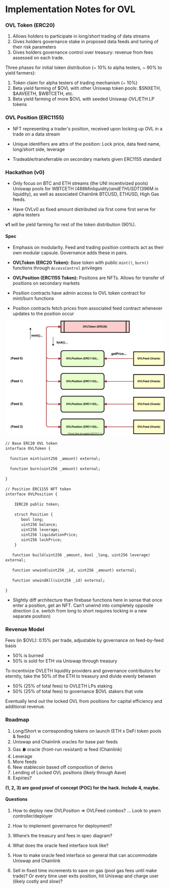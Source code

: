 # Implementation Notes for OVL

### OVL Token (ERC20)

1. Allows holders to participate in long/short trading of data streams
2. Gives holders governance stake in proposed data feeds and tuning of their risk parameters
3. Gives holders governance control over treasury: revenue from fees assessed on each trade.

Three phases for initial token distribution (~ 10% to alpha testers, ~ 90% to yield farmers):
1. Token claim for alpha testers of trading mechanism (~ 10%)
2. Beta yield farming of $OVL with other Uniswap token pools: $SNXETH, $AAVEETH, $WBTCETH, etc.
3. Beta yield farming of more $OVL with seeded Uniswap $OVL/$ETH LP tokens

### OVL Position (ERC1155)

- NFT representing a trader's position,  received upon locking up OVL in a trade on a data stream

- Unique identifiers are attrs of the position: Lock price, data feed name, long/short side, leverage

- Tradeable/transferrable on secondary markets given ERC1155 standard

### Hackathon (v0)

- Only focus on BTC and ETH streams (the UNI incentivized pools) Uniswap pools for WBTCETH ($488M in liquidity) and ETHUSDT ($396M in liquidity), as well as associated Chainlink BTCUSD, ETHUSD, High Gas feeds.

- Have OVLv0 as fixed amount distributed via first come first serve for alpha testers

**v1** will be yield farming for rest of the token distribution (90%).

#### Spec

- Emphasis on modularity. Feed and trading position contracts act as their own modular capsule. Governance adds these in pairs.

- **OVLToken (ERC20 Token):** Base token with public `mint()`, `burn()` functions through `AccessControl` privileges

- **OVLPosition (ERC1155 Token):** Positions are NFTs. Allows for transfer of positions on secondary markets

- Position contracts have admin access to OVL token contract for mint/burn functions

- Position contracts fetch prices from associated feed contract whenever updates to the position occur


![spec](OVL.svg)


```
// Base ERC20 OVL token
interface OVLToken {

  function mint(uint256 _amount) external;

  function burn(uint256 _amount) external;

}

// Position ERC1155 NFT token
interface OVLPosition {

    IERC20 public token;

    struct Position {
       bool long;
       uint256 balance;
       uint256 leverage;
       uint256 liquidationPrice;
       uint256 lockPrice;
    }

   function build(uint256 _amount, bool _long, uint256 leverage) external;

   function unwind(uint256 _id, uint256 _amount) external;

   function unwindAll(uint256 _id) external;

}
```

- Slightly diff architecture than firebase functions here in sense that once enter a position, get an NFT. Can’t unwind into completely opposite direction (i.e. switch from long to short requires locking in a new separate position)

### Revenue Model

Fees (in $OVL): 0.15% per trade, adjustable by governance on feed-by-feed basis

- 50% is burned
- 50% is sold for ETH via Uniswap through treasury

To incentivize OVLETH liquidity providers and governance contributors for eternity, take the 50% of the ETH to treasury and divide evenly between
- 50% (25% of total fees) to OVLETH LPs staking
- 50% (25% of total fees) to governance $OVL stakers that vote

Eventually lend out the locked OVL from positions for capital efficiency and additional revenue.

### Roadmap

1. Long/Short w corresponding tokens on launch (ETH x DeFi token pools & feeds)
2. Uniswap and Chainlink oracles for base pair feeds
3. Gas ⛽️ oracle (front-run resistant) w feed (Chainlink)
4. Leverage
5. More feeds
6. New stablecoin based off composition of derivs
7. Lending of Locked OVL positions (likely through Aave)
8. Expiries?

**(1, 2, 3) are good proof of concept (POC) for the hack. Include 4, maybe.**


#### Questions

1. How to deploy new OVLPosition => OVLFeed combos? ... Look to yearn controller/deployer

2. How to implement governance for deployment?

3. Where’s the treasury and fees in spec diagram?

4. What does the oracle feed interface look like?

5. How to make oracle feed interface so general that can accommodate Uniswap and Chainlink

6. Sell in fixed time increments to save on gas (pool gas fees until make trade)? Or every time user exits position, hit Uniswap and charge user (likely costly and slow)?
